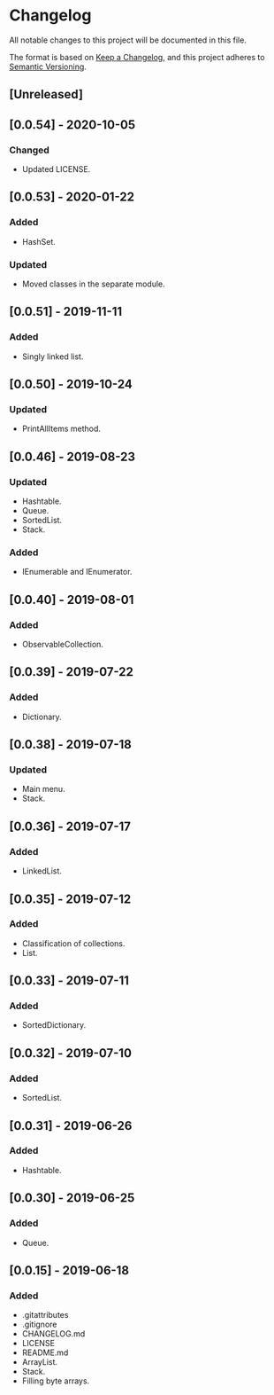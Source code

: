 # Changelog
All notable changes to this project will be documented in this file.

The format is based on [Keep a Changelog](https://keepachangelog.com/en/1.0.0/),
and this project adheres to [Semantic Versioning](https://semver.org/spec/v2.0.0.html).

## [Unreleased]

## [0.0.54] - 2020-10-05
### Changed
- Updated LICENSE.

## [0.0.53] - 2020-01-22
### Added
- HashSet.
### Updated
- Moved classes in the separate module.

## [0.0.51] - 2019-11-11
### Added
- Singly linked list.

## [0.0.50] - 2019-10-24
### Updated
- PrintAllItems method.

## [0.0.46] - 2019-08-23
### Updated
- Hashtable.
- Queue.
- SortedList.
- Stack.
### Added
- IEnumerable and IEnumerator.

## [0.0.40] - 2019-08-01
### Added
- ObservableCollection.

## [0.0.39] - 2019-07-22
### Added
- Dictionary.

## [0.0.38] - 2019-07-18
### Updated
- Main menu.
- Stack.

## [0.0.36] - 2019-07-17
### Added
- LinkedList.

## [0.0.35] - 2019-07-12
### Added
- Classification of collections.
- List.

## [0.0.33] - 2019-07-11
### Added
- SortedDictionary.

## [0.0.32] - 2019-07-10
### Added
- SortedList.

## [0.0.31] - 2019-06-26
### Added
- Hashtable.

## [0.0.30] - 2019-06-25
### Added
- Queue.

## [0.0.15] - 2019-06-18
### Added
- .gitattributes
- .gitignore
- CHANGELOG.md
- LICENSE
- README.md
- ArrayList.
- Stack.
- Filling byte arrays.
